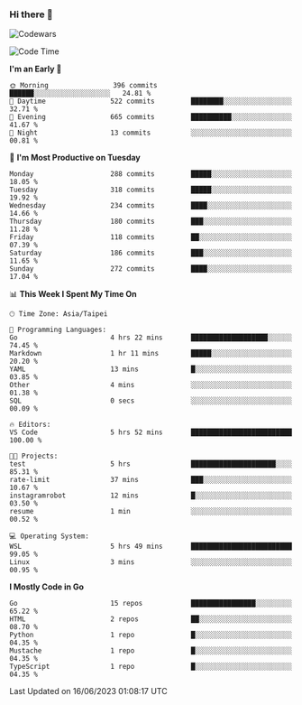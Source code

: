 ### Hi there 👋

![Codewars](https://www.codewars.com/users/omegaatt36/badges/small)

<!--START_SECTION:waka-->
![Code Time](http://img.shields.io/badge/Code%20Time-1%2C228%20hrs%2013%20mins-blue)

**I'm an Early 🐤** 

```text
🌞 Morning                396 commits         ██████░░░░░░░░░░░░░░░░░░░   24.81 % 
🌆 Daytime                522 commits         ████████░░░░░░░░░░░░░░░░░   32.71 % 
🌃 Evening                665 commits         ██████████░░░░░░░░░░░░░░░   41.67 % 
🌙 Night                  13 commits          ░░░░░░░░░░░░░░░░░░░░░░░░░   00.81 % 
```
📅 **I'm Most Productive on Tuesday** 

```text
Monday                   288 commits         █████░░░░░░░░░░░░░░░░░░░░   18.05 % 
Tuesday                  318 commits         █████░░░░░░░░░░░░░░░░░░░░   19.92 % 
Wednesday                234 commits         ████░░░░░░░░░░░░░░░░░░░░░   14.66 % 
Thursday                 180 commits         ███░░░░░░░░░░░░░░░░░░░░░░   11.28 % 
Friday                   118 commits         ██░░░░░░░░░░░░░░░░░░░░░░░   07.39 % 
Saturday                 186 commits         ███░░░░░░░░░░░░░░░░░░░░░░   11.65 % 
Sunday                   272 commits         ████░░░░░░░░░░░░░░░░░░░░░   17.04 % 
```


📊 **This Week I Spent My Time On** 

```text
🕑︎ Time Zone: Asia/Taipei

💬 Programming Languages: 
Go                       4 hrs 22 mins       ███████████████████░░░░░░   74.45 % 
Markdown                 1 hr 11 mins        █████░░░░░░░░░░░░░░░░░░░░   20.20 % 
YAML                     13 mins             █░░░░░░░░░░░░░░░░░░░░░░░░   03.85 % 
Other                    4 mins              ░░░░░░░░░░░░░░░░░░░░░░░░░   01.38 % 
SQL                      0 secs              ░░░░░░░░░░░░░░░░░░░░░░░░░   00.09 % 

🔥 Editors: 
VS Code                  5 hrs 52 mins       █████████████████████████   100.00 % 

🐱‍💻 Projects: 
test                     5 hrs               █████████████████████░░░░   85.31 % 
rate-limit               37 mins             ███░░░░░░░░░░░░░░░░░░░░░░   10.67 % 
instagramrobot           12 mins             █░░░░░░░░░░░░░░░░░░░░░░░░   03.50 % 
resume                   1 min               ░░░░░░░░░░░░░░░░░░░░░░░░░   00.52 % 

💻 Operating System: 
WSL                      5 hrs 49 mins       █████████████████████████   99.05 % 
Linux                    3 mins              ░░░░░░░░░░░░░░░░░░░░░░░░░   00.95 % 
```

**I Mostly Code in Go** 

```text
Go                       15 repos            ████████████████░░░░░░░░░   65.22 % 
HTML                     2 repos             ██░░░░░░░░░░░░░░░░░░░░░░░   08.70 % 
Python                   1 repo              █░░░░░░░░░░░░░░░░░░░░░░░░   04.35 % 
Mustache                 1 repo              █░░░░░░░░░░░░░░░░░░░░░░░░   04.35 % 
TypeScript               1 repo              █░░░░░░░░░░░░░░░░░░░░░░░░   04.35 % 
```




 Last Updated on 16/06/2023 01:08:17 UTC
<!--END_SECTION:waka-->

<!--
**omegaatt36/omegaatt36** is a ✨ _special_ ✨ repository because its `README.md` (this file) appears on your GitHub profile.

Here are some ideas to get you started:

- 🔭 I’m currently working on ...
- 🌱 I’m currently learning ...
- 👯 I’m looking to collaborate on ...
- 🤔 I’m looking for help with ...
- 💬 Ask me about ...
- 📫 How to reach me: ...
- 😄 Pronouns: ...
- ⚡ Fun fact: ...
-->
